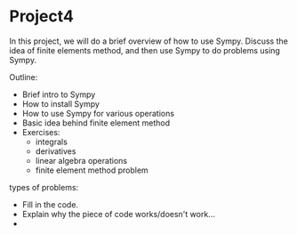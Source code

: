 # Project4

In this project, we will do a brief overview of how to use Sympy. Discuss the idea of finite elements method, and then use Sympy to do problems using Sympy.

Outline:

- Brief intro to Sympy
- How to install Sympy
- How to use Sympy for various operations
- Basic idea behind finite element method
- Exercises:
    - integrals
    - derivatives
    - linear algebra operations
    - finite element method problem


types of problems:
- Fill in the code.
- Explain why the piece of code works/doesn't work...
-
